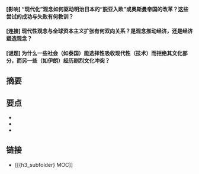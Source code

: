 #### [影响] “现代化”观念如何驱动明治日本的“脱亚入欧”或奥斯曼帝国的改革？这些尝试的成功与失败有何教训？


#### [连接] 现代性观念与全球资本主义扩张有何双向关系？是观念推动经济，还是经济塑造观念？


#### [谜题] 为什么一些社会（如泰国）能选择性吸收现代性（技术）而拒绝其文化部分，而另一些（如伊朗）经历剧烈文化冲突？


## 摘要


## 要点

- 
- 
- 

## 链接

- [[{h3_subfolder} MOC]]
